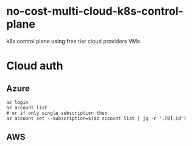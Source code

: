 # no-cost-multi-cloud-k8s-control-plane
k8s control plane using free tier cloud providers VMs

# Cloud auth
## Azure

```
az login
az account list
# or if only single subscription then
az account set --subscription=$(az account list | jq -r '.[0].id')
```

## AWS